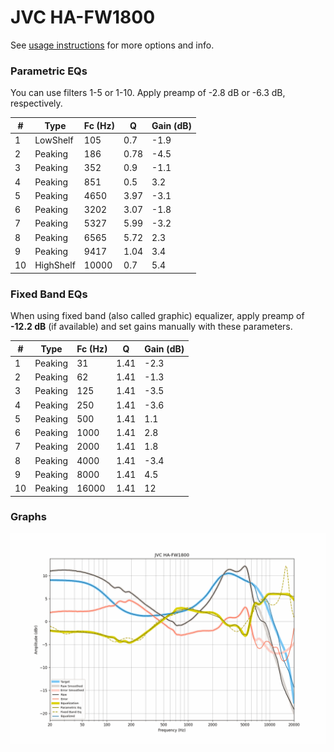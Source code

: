 # JVC HA-FW1800
See [usage instructions](https://github.com/jaakkopasanen/AutoEq#usage) for more options and info.

### Parametric EQs
You can use filters 1-5 or 1-10. Apply preamp of -2.8 dB or -6.3 dB, respectively.

|   # | Type      |   Fc (Hz) |    Q |   Gain (dB) |
|-----|-----------|-----------|------|-------------|
|   1 | LowShelf  |       105 | 0.7  |        -1.9 |
|   2 | Peaking   |       186 | 0.78 |        -4.5 |
|   3 | Peaking   |       352 | 0.9  |        -1.1 |
|   4 | Peaking   |       851 | 0.5  |         3.2 |
|   5 | Peaking   |      4650 | 3.97 |        -3.1 |
|   6 | Peaking   |      3202 | 3.07 |        -1.8 |
|   7 | Peaking   |      5327 | 5.99 |        -3.2 |
|   8 | Peaking   |      6565 | 5.72 |         2.3 |
|   9 | Peaking   |      9417 | 1.04 |         3.4 |
|  10 | HighShelf |     10000 | 0.7  |         5.4 |

### Fixed Band EQs
When using fixed band (also called graphic) equalizer, apply preamp of **-12.2 dB** (if available) and set gains manually with these parameters.

|   # | Type    |   Fc (Hz) |    Q |   Gain (dB) |
|-----|---------|-----------|------|-------------|
|   1 | Peaking |        31 | 1.41 |        -2.3 |
|   2 | Peaking |        62 | 1.41 |        -1.3 |
|   3 | Peaking |       125 | 1.41 |        -3.5 |
|   4 | Peaking |       250 | 1.41 |        -3.6 |
|   5 | Peaking |       500 | 1.41 |         1.1 |
|   6 | Peaking |      1000 | 1.41 |         2.8 |
|   7 | Peaking |      2000 | 1.41 |         1.8 |
|   8 | Peaking |      4000 | 1.41 |        -3.4 |
|   9 | Peaking |      8000 | 1.41 |         4.5 |
|  10 | Peaking |     16000 | 1.41 |        12   |

### Graphs
![](./JVC%20HA-FW1800.png)
